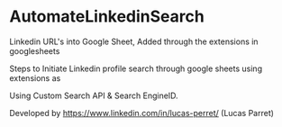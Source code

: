 # AutomateLinkedinSearch
Linkedin URL's into Google Sheet, Added through the extensions in googlesheets



Steps to Initiate Linkedin profile search through google sheets using extensions as 

Using Custom Search API & Search EngineID.


Developed by https://www.linkedin.com/in/lucas-perret/ (Lucas Parret)
